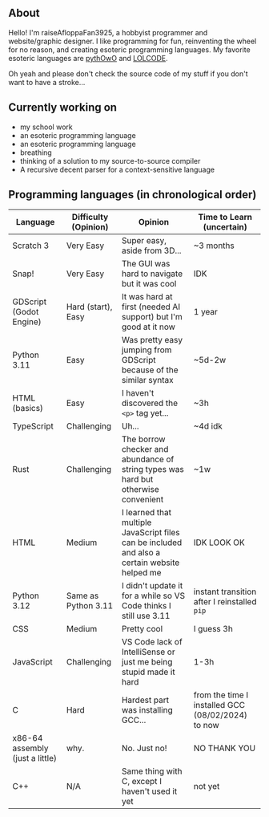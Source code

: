 <!---
- 👋 Hi, I’m @raiseAfloppaFan3925
- 👀 I’m interested in ...
- 🌱 I’m currently learning TypeScript and Python
- 💞️ I’m looking to collaborate on ...
- 📫 How to reach me ...
- 😄 Pronouns: Boeing AH-64D Apache Longbow (jk)
- ⚡ Fun fact: **i like cats**
--->
## About
Hello! I'm raiseAfloppaFan3925, a hobbyist programmer and website/graphic designer. I like programming for fun, reinventing the wheel for no reason, and creating esoteric programming languages. My favorite esoteric languages are [pythOwO](https://github.com/virejdasani/pythOwO) and [LOLCODE](https://en.wikipedia.org/wiki/LOLCODE).

Oh yeah and please don't check the source code of my stuff if you don't want to have a stroke...

## Currently working on
* my school work
* an esoteric programming language
* an esoteric programming language
* breathing
* thinking of a solution to my source-to-source compiler
* A recursive decent parser for a context-sensitive language

## Programming languages (in chronological order)
| Language                                | Difficulty (Opinion) | Opinion                                                                                        | Time to Learn (uncertain)                         |
|-----------------------------------------|----------------------|------------------------------------------------------------------------------------------------|---------------------------------------------------|
| Scratch 3                               | Very Easy            | Super easy, aside from 3D...                                                                   | ~3 months                                         |
| Snap!                                   | Very Easy            | The GUI was hard to navigate but it was cool                                                   | IDK                                               |
| GDScript (Godot Engine)                 | Hard (start), Easy   | It was hard at first (needed AI support) but I'm good at it now                                | 1 year                                            |
| Python 3.11                             | Easy                 | Was pretty easy jumping from GDScript because of the similar syntax                            | ~5d-2w                                            |
| HTML (basics)                           | Easy                 | I haven't discovered the `<p>` tag yet...                                                      | ~3h                                               |
| TypeScript                              | Challenging          | Uh...                                                                                          | ~4d idk                                           |
| Rust                                    | Challenging          | The borrow checker and abundance of string types was hard but otherwise convenient             | ~1w                                               |
| HTML                                    | Medium               | I learned that multiple JavaScript files can be included and also a certain website helped me  | IDK LOOK OK                                       |
| Python 3.12                             | Same as Python 3.11  | I didn't update it for a while so VS Code thinks I still use 3.11                              | instant transition after I reinstalled `pip`      |
| CSS                                     | Medium               | Pretty cool                                                                                    | I guess 3h                                        |
| JavaScript                              | Challenging          | VS Code lack of IntelliSense or just me being stupid made it hard                              | 1-3h                                              |
| C                                       | Hard                 | Hardest part was installing GCC...                                                             | from the time I installed GCC (08/02/2024) to now |
| x86-64 assembly (just a little)         | why.                 | No. Just no!                                                                                   | NO THANK YOU                                      |
| C++                                     | N/A                  | Same thing with C, except I haven't used it yet                                                | not yet                                           |


<!---
raiseAfloppaFan3925/raiseAfloppaFan3925 is a ✨ special ✨ repository because its `README.md` (this file) appears on your GitHub profile.
You can click the Preview link to take a look at your changes.
--->
